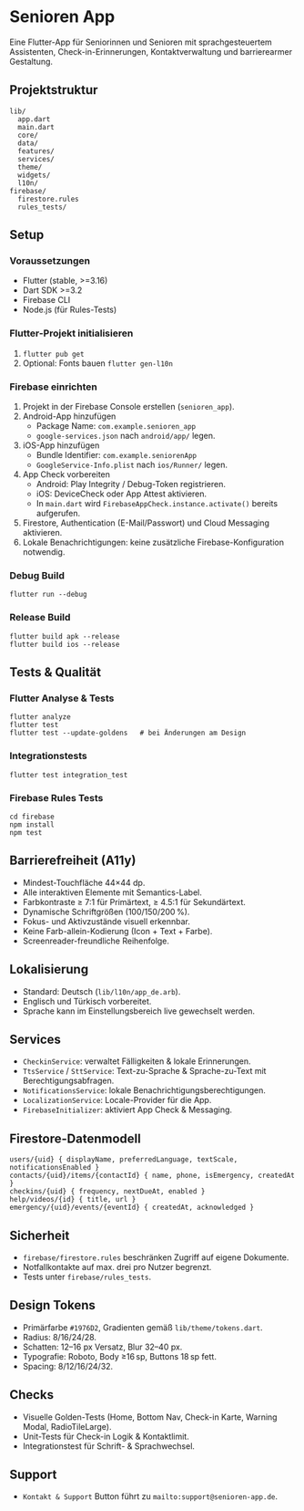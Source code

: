 # Senioren App

Eine Flutter-App für Seniorinnen und Senioren mit sprachgesteuertem Assistenten, Check-in-Erinnerungen, Kontaktverwaltung und barrierearmer Gestaltung.

## Projektstruktur
```
lib/
  app.dart
  main.dart
  core/
  data/
  features/
  services/
  theme/
  widgets/
  l10n/
firebase/
  firestore.rules
  rules_tests/
```

## Setup

### Voraussetzungen
- Flutter (stable, >=3.16)
- Dart SDK >=3.2
- Firebase CLI
- Node.js (für Rules-Tests)

### Flutter-Projekt initialisieren
1. `flutter pub get`
2. Optional: Fonts bauen `flutter gen-l10n`

### Firebase einrichten
1. Projekt in der Firebase Console erstellen (`senioren_app`).
2. Android-App hinzufügen
   - Package Name: `com.example.senioren_app`
   - `google-services.json` nach `android/app/` legen.
3. iOS-App hinzufügen
   - Bundle Identifier: `com.example.seniorenApp`
   - `GoogleService-Info.plist` nach `ios/Runner/` legen.
4. App Check vorbereiten
   - Android: Play Integrity / Debug-Token registrieren.
   - iOS: DeviceCheck oder App Attest aktivieren.
   - In `main.dart` wird `FirebaseAppCheck.instance.activate()` bereits aufgerufen.
5. Firestore, Authentication (E-Mail/Passwort) und Cloud Messaging aktivieren.
6. Lokale Benachrichtigungen: keine zusätzliche Firebase-Konfiguration notwendig.

### Debug Build
```
flutter run --debug
```

### Release Build
```
flutter build apk --release
flutter build ios --release
```

## Tests & Qualität

### Flutter Analyse & Tests
```
flutter analyze
flutter test
flutter test --update-goldens   # bei Änderungen am Design
```

### Integrationstests
```
flutter test integration_test
```

### Firebase Rules Tests
```
cd firebase
npm install
npm test
```

## Barrierefreiheit (A11y)
- Mindest-Touchfläche 44×44 dp.
- Alle interaktiven Elemente mit Semantics-Label.
- Farbkontraste ≥ 7:1 für Primärtext, ≥ 4.5:1 für Sekundärtext.
- Dynamische Schriftgrößen (100/150/200 %).
- Fokus- und Aktivzustände visuell erkennbar.
- Keine Farb-allein-Kodierung (Icon + Text + Farbe).
- Screenreader-freundliche Reihenfolge.

## Lokalisierung
- Standard: Deutsch (`lib/l10n/app_de.arb`).
- Englisch und Türkisch vorbereitet.
- Sprache kann im Einstellungsbereich live gewechselt werden.

## Services
- `CheckinService`: verwaltet Fälligkeiten & lokale Erinnerungen.
- `TtsService` / `SttService`: Text-zu-Sprache & Sprache-zu-Text mit Berechtigungsabfragen.
- `NotificationsService`: lokale Benachrichtigungsberechtigungen.
- `LocalizationService`: Locale-Provider für die App.
- `FirebaseInitializer`: aktiviert App Check & Messaging.

## Firestore-Datenmodell
```
users/{uid} { displayName, preferredLanguage, textScale, notificationsEnabled }
contacts/{uid}/items/{contactId} { name, phone, isEmergency, createdAt }
checkins/{uid} { frequency, nextDueAt, enabled }
help/videos/{id} { title, url }
emergency/{uid}/events/{eventId} { createdAt, acknowledged }
```

## Sicherheit
- `firebase/firestore.rules` beschränken Zugriff auf eigene Dokumente.
- Notfallkontakte auf max. drei pro Nutzer begrenzt.
- Tests unter `firebase/rules_tests`.

## Design Tokens
- Primärfarbe `#1976D2`, Gradienten gemäß `lib/theme/tokens.dart`.
- Radius: 8/16/24/28.
- Schatten: 12–16 px Versatz, Blur 32–40 px.
- Typografie: Roboto, Body ≥16 sp, Buttons 18 sp fett.
- Spacing: 8/12/16/24/32.

## Checks
- Visuelle Golden-Tests (Home, Bottom Nav, Check-in Karte, Warning Modal, RadioTileLarge).
- Unit-Tests für Check-in Logik & Kontaktlimit.
- Integrationstest für Schrift- & Sprachwechsel.

## Support
- `Kontakt & Support` Button führt zu `mailto:support@senioren-app.de`.

